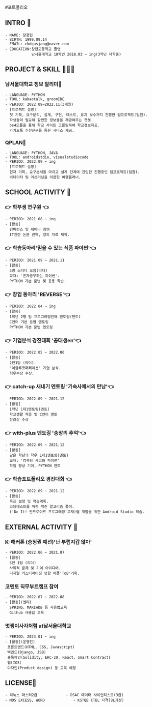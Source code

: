 #포트폴리오

## INTRO 👋

    - NAME: 장창현
    - BIRTH: 1999.09.14
    - EMAIL: ckdgusjang@naver.com
    - EDUCATION:창현고등학교 졸업 
                남서울대학교 18학번 2018.03 ~ ing(3학년 재학중)

## PROJECT & SKILL 🧑🏻‍💻

### 남서울대학교 정보 알리미📲
    - LANGUAGE: PYTHON
    - TOOL: kakaotalk, groomIDE
    - PERIOD: 2022.09~2022.11(3개월)
    - [프로젝트 설명]
      첫 기획, 요구분석, 설계, 구현, 테스트, 유지 보수까지 진행한 팀프로젝트(팀원).
      학생들이 필요해 할만한 정보들을 제공해주는 챗봇.
      bs4모듈을 통해 학교 사이트 크롤링하여 학교정보제공.
      카카오톡 추천친구를 통한 서비스 제공.
      
### QPLAN🏢
    - LANGUAGE: PYTHON, JAVA
    - TOOL: androidstdio, visualstudiocode
    - PERIOD: 2022.09 ~ ing
    - [프로젝트 설명]
      현재 기획, 요구분석을 마치고 설계 단계에 진입한 진행중인 팀프로젝트(팀원).
      빅데이터 및 머신러닝을 이용한 여행플래너.
      
## SCHOOL ACTIVITY 👯

### 👉 학부생 연구원 👈
    - PERIOD: 2021.08 ~ ing
    - [활동]
      컨퍼런스 및 세미나 참여 
      IT관련 논문 번역, 강의 자료 제작.
      
### 👉 학습동아리'믿을 수 있는 식품 파이썬'👈
    - PERIOD: 2021.09 ~ 2021.11
    - [활동]
      5명 스터디 모임(리더)
      교재: '혼자공부하는 파이썬'.
      PYTHON 기본 문법 및 응용 학습.

### 👉 창업 동아리 'REVERSE'👈
    - PERIOD: 2022.04 ~ ing
    - [활동]
      1학년 2명 팀 프로그래밍언어 멘토링(멘토)
      C언어 기본 문법 멘토링
      PYTHON 기본 문법 멘토링

### 👉 기업분석 경진대회 '공대생en'👈
    - PERIOD: 2022.05 ~ 2022.06
    - [활동]
      2인1팀 (리더).
      '이글루코퍼레이션' 기업 분석.
      최우수상 수상.

### 👉 catch-up 새내기 멘토링 '기숙사에서의 만남'👈
    - PERIOD: 2022.09 ~ 2021.12
    - [활동]
      1학년 1대1멘토링(멘토)
      학교생활 적응 및 C언어 멘토
      장려상 수상

### 👉 with-plus 멘토링 '송장의 추억'👈
    - PERIOD: 2022.09 ~ 2021.12
    - [활동]
      같은 학년의 학우 1대1멘토링(멘토)
      교재: '컴퓨팅 사고와 파이썬'
      학업 향상 기여, PYTHON 멘토

### 👉 학습포트폴리오 경진대회 👈
    - PERIOD: 2022.09 ~ 2021.12
    - [활동]
      목표 설정 및 학습계획.
      코딩테스트를 위한 백준 알고리즘 풀이.
      ('Do It! 안드로이드 프로그래밍'교재)앱 개발을 위한 Android Studio 학습.
      

## EXTERNAL ACTIVITY 👯

### K-해커톤 (충청권 예선)'난 부럽지갑 않아'
    - PERIOD: 2022.06 ~ 2021.07
    - [활동]
      5인 1팀 (리더)
      사회적 문제 및 기여 아이디어.
      디지털 커스터마이징 명함 어플'ToB'기획.
      
### 코멘토 직무부트캠프 참여
    - PERIOD: 2022.07 ~ 2022.08
    - [활동](멘티)
      SPRING, MARIADB 등 사용법교육
      Github 사용법 교육
      
 ### 멋쟁이사자처럼 at남서울대학교
    - PERIOD: 2023.01 ~ ing
    - [활동](운영진)
     프론트엔드(HTML, CSS, Javascript)
     백엔드(Django, JSB)
     블록체인(Solidity, ERC-20, React, Smart Contract)
     앱(IOS)
     디자인(Product design) 등 교육 예정
 

## LICENSE💬

    - 리눅스 마스터2급             - DSAC 데이터 사이언티스트(3급)
    - MOS EXCESS, WORD             - KSTQB CTBL 자격(BL과정)
    
    
<!--
**changhyun-jang/changhyun-jang** is a ✨ _special_ ✨ repository because its `README.md` (this file) appears on your GitHub profile.

Here are some ideas to get you started:

- 🔭 I’m currently working on ...
- 🌱 I’m currently learning ...
- 👯 I’m looking to collaborate on ...
- 🤔 I’m looking for help with ...
- 💬 Ask me about ...
- 📫 How to reach me: ...
- 😄 Pronouns: ...
- ⚡ Fun fact: ...
-->
